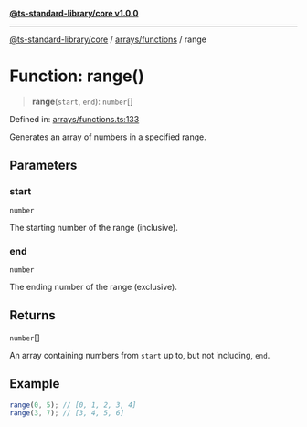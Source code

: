 [**@ts-standard-library/core v1.0.0**](../../../README.md)

***

[@ts-standard-library/core](../../../modules.md) / [arrays/functions](../README.md) / range

# Function: range()

> **range**(`start`, `end`): `number`[]

Defined in: [arrays/functions.ts:133](https://github.com/gabaudette/ts-stdlib/blob/ea80ba1db09c741e99f8cb19e94e5a29b81b623b/packages/core/src/arrays/functions.ts#L133)

Generates an array of numbers in a specified range.

## Parameters

### start

`number`

The starting number of the range (inclusive).

### end

`number`

The ending number of the range (exclusive).

## Returns

`number`[]

An array containing numbers from `start` up to, but not including, `end`.

## Example

```typescript
range(0, 5); // [0, 1, 2, 3, 4]
range(3, 7); // [3, 4, 5, 6]
```
